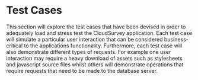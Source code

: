 # Test Cases

This section will explore the test cases that have been devised in order to adequately load and stress test the CloudSurvey application. Each test case will simulate a particular user interaction that can be considered business-critical to the applications functionality. Furthermore, each test case will also demonstrate different types of requests. For example one user interaction may require a heavy download of assets such as stylesheets and javascript source files whilst others will demonstrate operations that require requests that need to be made to the database server. 
  